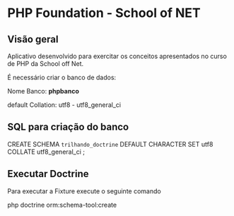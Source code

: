 PHP Foundation - School of NET
==============================

Visão geral
-----------

Aplicativo desenvolvido para exercitar os conceitos apresentados no curso de PHP da School off Net.


É necessário criar o banco de dados:

Nome Banco: **phpbanco**

default Collation: utf8 - utf8_general_ci


SQL para criação do banco
-------------------------

CREATE SCHEMA `trilhando_doctrine` DEFAULT CHARACTER SET utf8 COLLATE utf8_general_ci ;


Executar Doctrine
----------------

Para executar a Fixture execute o seguinte comando

php doctrine orm:schema-tool:create













